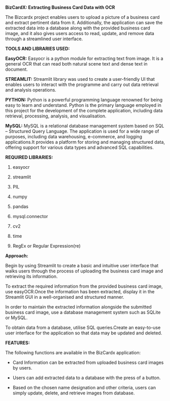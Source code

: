 **BizCardX: Extracting Business Card Data with OCR**

The Bizcardx project enables users to upload a picture of a business card and extract pertinent data from it. Additionally, the application can save the extracted data into a database along with the provided business card image, and it also gives users access to read, update, and remove data through a streamlined user interface.

**TOOLS AND LIBRARIES USED:**

**EasyOCR:**
Easyocr is a python module for extracting text from image. It is a general OCR that can read both natural scene text and dense text in document.

**STREAMLIT:**
Streamlit library was used to create a user-friendly UI that enables users to interact with the programme and carry out data retrieval and analysis operations.

**PYTHON:**
Python is a powerful programming language renowned for being easy to learn and understand. Python is the primary language employed in this project for the development of the complete application, including data retrieval, processing, analysis, and visualisation.

**MySQL:**
MySQL is a relational database management system based on SQL – Structured Query Language. The application is used for a wide range of purposes, including data warehousing, e-commerce, and logging applications.It provides a platform for storing and managing structured data, offering support for various data types and advanced SQL capabilities.

**REQUIRED LIBRARIES:**

1. easyocr

2. streamlit

3. PIL

4. numpy

5. pandas

6. mysql.connector

7. cv2

8. time

9. RegEx or Regular Expression(re)

  **Approach:**
  
  Begin by using Streamlit to create a basic and intuitive user interface that walks users through the process of uploading the business card image and retrieving its information.
  
  To extract the required information from the provided business card image, use easyOCR.Once the information has been extracted, display it in the Streamlit GUI in a well-organised and structured manner.
  
  In order to maintain the extracted information alongside the submitted business card image, use a database management system such as SQLite or MySQL.
  
  To obtain data from a database, utilise SQL queries.Create an easy-to-use user interface for the application so that data may be updated and deleted.
  
   **FEATURES:**
  
   The following functions are available in the BizCardx application:
  
  * Card Information can be extracted from uploaded business card images by users.
  
  * Users can add extracted data to a database with the press of a button.
  
  * Based on the chosen name designation and other criteria, users can simply update, delete, and retrieve images from database.



